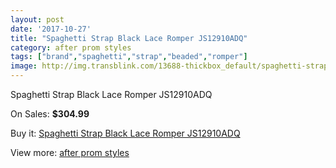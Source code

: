 ```yaml
---
layout: post
date: '2017-10-27'
title: "Spaghetti Strap Black Lace Romper JS12910ADQ"
category: after prom styles
tags: ["brand","spaghetti","strap","beaded","romper"]
image: http://img.transblink.com/13688-thickbox_default/spaghetti-strap-black-lace-romper-js12910adq.jpg
---
```

Spaghetti Strap Black Lace Romper JS12910ADQ

On Sales: **$304.99**
<a href="https://www.transblink.com/en/after-prom-styles/4387-spaghetti-strap-black-lace-romper-js12910adq.html"><amp-img layout="responsive" width="600" height="600" src="//img.transblink.com/13688-thickbox_default/spaghetti-strap-black-lace-romper-js12910adq.jpg" alt="Spaghetti Strap Black Lace Romper JS12910ADQ 0" /></a>
<a href="https://www.transblink.com/en/after-prom-styles/4387-spaghetti-strap-black-lace-romper-js12910adq.html"><amp-img layout="responsive" width="600" height="600" src="//img.transblink.com/13690-thickbox_default/spaghetti-strap-black-lace-romper-js12910adq.jpg" alt="Spaghetti Strap Black Lace Romper JS12910ADQ 1" /></a>
<a href="https://www.transblink.com/en/after-prom-styles/4387-spaghetti-strap-black-lace-romper-js12910adq.html"><amp-img layout="responsive" width="600" height="600" src="//img.transblink.com/13689-thickbox_default/spaghetti-strap-black-lace-romper-js12910adq.jpg" alt="Spaghetti Strap Black Lace Romper JS12910ADQ 2" /></a>

Buy it: [Spaghetti Strap Black Lace Romper JS12910ADQ](https://www.transblink.com/en/after-prom-styles/4387-spaghetti-strap-black-lace-romper-js12910adq.html "Spaghetti Strap Black Lace Romper JS12910ADQ")

View more: [after prom styles](https://www.transblink.com/en/55-after-prom-styles "after prom styles")
